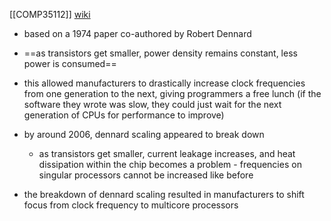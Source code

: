 [[COMP35112]]
[wiki](https://en.wikipedia.org/wiki/Dennard_scaling)

- based on a 1974 paper co-authored by Robert Dennard
- ==as transistors get smaller, power density remains constant, less power is consumed==
- this allowed manufacturers to drastically increase clock frequencies from one generation to the next, giving programmers a free lunch (if the software they wrote was slow, they could just wait for the next generation of CPUs for performance to improve)

- by around 2006, dennard scaling appeared to break down
	- as transistors get smaller, current leakage increases, and heat dissipation within the chip becomes a problem - frequencies on singular processors cannot be increased like before

- the breakdown of dennard scaling resulted in manufacturers to shift focus from clock frequency to multicore processors